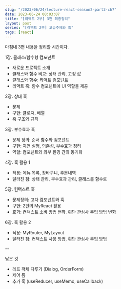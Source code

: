 ```yaml
---
slug: "/2023/06/24/lecture-react-season2-part3-ch7"
date: 2023-06-24 00:03:07
title: "[리액트 2부] 3편 최종정리"
layout: post
series: "[리액트 2부] 고급주제와 훅"
tags: [react]
---
```


마침내 3편 내용을 정리할 시간이다.

1장. 클래스/함수형 컴포넌트

- 새로운 프로젝트 소개
- 클래스와 함수 비교: 상태 관리, 고정 값
- 클래스와 함수: 리액트 컴포넌트
- 리액트 훅: 함수 컴포넌트에 UI 역할을 제공

2장. 상태 훅

- 문제
- 구현: 클로져, 배열
- 훅 구조와 규칙

3장. 부수효과 훅

- 문제 정의: 순서 함수와 컴포넌트
- 구현: 지연 실행, 의존성, 부수효과 정리
- 역할: 컴포넌트와 외부 환경 간의 동기화

4장. 훅 활용 1

- 적용: 메뉴 목록, 장바구니, 주문내역
- 달라진 점: 상태 관리, 부수효과 관리, 클래스를 함수로

5장. 컨택스트 훅

- 문제정의: 고차 컴포넌트와 훅
- 구현: 2편의 MyReact 활용
- 효과: 컨택스트 소비 방법 변화. 횡단 관심사 주입 방법 변화

6장. 훅 활용 2

- 적용: MyRouter, MyLayout
- 달라진 점: 컨택스트 사용 방법, 횡단 관심사 주입 방법

--

남은 것

- 레프 객체 다루기 (Dialog, OrderForm)
- 제어 폼
- 추가 훅 (useReducer, useMemo, useCallback)
